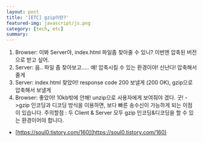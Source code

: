 ```yaml
---
layout: post
title: '[ETC] gzip이란?'
featured-img: javascript/js.png
category: [tech, etc]
summary:
---
```


1. Browser: 이봐 Server야, index.html 파일좀 찾아줄 수 있니? 이번엔 압축된 버전으로 받고 싶어.
2. Server: 음.. 파일 좀 찾아보고….. 예! 압축시킬 수 있는 환경이야! 신난다! 압축해서 줄게
3. Server: index.html 찾았어! response code 200 보낼게 (200 OK), gzip으로 압축해서 보낼게
4. Browser: 좋았어! 10kb밖에 안해! unzip으로 사용자에게 보여줘야 겠다. 굿!
->gzip 인코딩과 디코딩 방식을 이용하면, 보다 빠른 송수신이 가능하게 되는 이점이 있습니다.
주의할점 : 두 Client & Server 모두 gzip 인코딩&디코딩을 할 수 있는 환경이어야 합니다.

- [https://soul0.tistory.com/160](https://soul0.tistory.com/160)